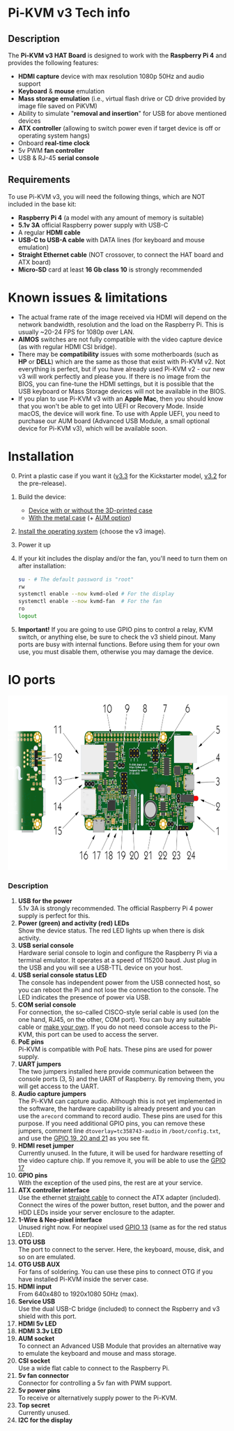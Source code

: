 # Pi-KVM v3 Tech info

## Description
The **Pi-KVM v3 HAT Board** is designed to work with the **Raspberry Pi 4** and provides the following features:
* **HDMI capture** device with max resolution 1080p 50Hz and audio support
* **Keyboard** & **mouse** emulation
* **Mass storage emulation** (i.e., virtual flash drive or CD drive provided by image file saved on PiKVM)
* Ability to simulate "**removal and insertion**" for USB for above mentioned devices
* **ATX controller** (allowing to switch power even if target device is off or operating system hangs)
* Onboard **real-time clock**
* 5v PWM **fan controller**
* USB & RJ-45 **serial console**

## Requirements
To use Pi-KVM v3, you will need the following things, which are NOT included in the base kit:
* **Raspberry Pi 4** (a model with any amount of memory is suitable)
* **5.1v 3A** official Raspberry power supply with USB-C
* A regular **HDMI cable**
* **USB-C to USB-A cable** with DATA lines (for keyboard and mouse emulation)
* **Straight Ethernet cable** (NOT crossover, to connect the HAT board and ATX board)
* **Micro-SD** card at least **16 Gb class 10** is strongly recommended
   
# Known issues & limitations
* The actual frame rate of the image received via HDMI will depend on the network bandwidth, resolution and the load on the Raspberry Pi. This is usually ~20-24 FPS for 1080p over LAN.
* **AIMOS** switches are not fully compatible with the video capture device (as with regular HDMI CSI bridge).
* There may be **compatibility** issues with some motherboards (such as **HP** or **DELL**) which are the same as those that exist with Pi-KVM v2. Not everything is perfect, but if you have already used Pi-KVM v2 - our new v3 will work perfectly and please you. If there is no image from the BIOS, you can fine-tune the HDMI settings, but it is possible that the USB keyboard or Mass Storage devices will not be available in the BIOS.
* If you plan to use Pi-KVM v3 with an **Apple Mac**, then you should know that you won't be able to get into UEFI or Recovery Mode. Inside macOS, the device will work fine. To use with Apple UEFI, you need to purchase our AUM board (Advanced USB Module, a small optional device for Pi-KVM v3), which will be available soon.
   
# Installation
0. Print a plastic case if you want it ([v3.3](../stl/v3.3/README.md) for the Kickstarter model, [v3.2](../stl/v3.2/README.md) for the pre-release).
1. Build the device:
    * [Device with or without the 3D-printed case](https://www.youtube.com/watch?v=-SRL92VJ870)
    * [With the metal case](https://www.youtube.com/watch?v=jdqiwHKQcD4) (+ [AUM option](https://youtu.be/GGMufHuqyp0))

3. [Install the operating system](flashing_os.md) (choose the v3 image).
4. Power it up
5. If your kit includes the display and/or the fan, you'll need to turn them on after installation:
   ```bash
   su - # The default password is "root"
   rw
   systemctl enable --now kvmd-oled # For the display
   systemctl enable --now kvmd-fan  # For the fan
   ro
   logout
   ```
5. **Important!** If you are going to use GPIO pins to control a relay, KVM switch, or anything else, be sure to check the v3 shield pinout. Many ports are busy with internal functions. Before using them for your own use, you must disable them, otherwise you may damage the device.
   
# IO ports
<img src="../img/v3.png" alt="drawing" height=400/>

### Description
1. **USB for the power**  
  5.1v 3A is strongly recommended. The official Raspberry Pi 4 power supply is perfect for this.
2. **Power (green) and activity (red) LEDs**  
  Show the device status. The red LED lights up when there is disk activity.
3. **USB serial console**  
  Hardware serial console to login and configure the Raspberry Pi via a terminal emulator. It operates at a speed of 115200 baud. Just plug in the USB and you will see a USB-TTL device on your host.
4. **USB serial console status LED**  
  The console has independent power from the USB connected host, so you can reboot the Pi and not lose the connection to the console. The LED indicates the presence of power via USB.
5. **COM serial console**  
  For connection, the so-called CISCO-style serial cable is used (on the one hand, RJ45, on the other, COM port). You can buy any suitable cable or [make your own](https://wiki.mikrotik.com/wiki/Manual:System/Serial_Console). If you do not need console access to the Pi-KVM, this port can be used to access the server.
6. **PoE pins**  
  Pi-KVM is compatible with PoE hats. These pins are used for power supply.
7. **UART jumpers**  
  The two jumpers installed here provide communication between the console ports (3, 5) and the UART of Raspberry. By removing them, you will get access to the UART.
8. **Audio capture jumpers**  
  The Pi-KVM can capture audio. Although this is not yet implemented in the software, the hardware capability is already present and you can use the `arecord` command to record audio. These pins are used for this purpose. If you need additional GPIO pins, you can remove these jumpers, comment line `dtoverlay=tc358743-audio` in `/boot/config.txt`, and use the [GPIO 19, 20 and 21](https://pinout.xyz/pinout/pin35_gpio19) as you see fit.
9. **HDMI reset jumper**  
  Currently unused. In the future, it will be used for hardware resetting of the video capture chip. If you remove it, you will be able to use the [GPIO 17]( 
  https://pinout.xyz/pinout/pin11_gpio17)
10. **GPIO pins**  
  With the exception of the used pins, the rest are at your service.
11. **ATX controller interface**  
  Use the ethernet [straight cable](https://www.home-network-help.com/straight.html) to connect the ATX adapter (included). Connect the wires of the power button, reset button, and the power and HDD LEDs inside your server enclosure to the adapter.
12. **1-Wire & Neo-pixel interface**  
  Unused right now. For neopixel used [GPIO 13](https://pinout.xyz/pinout/pin33_gpio13) (same as for the red status LED).
13. **OTG USB**  
  The port to connect to the server. Here, the keyboard, mouse, disk, and so on are emulated.
14. **OTG USB AUX**  
  For fans of soldering. You can use these pins to connect OTG if you have installed Pi-KVM inside the server case.
15. **HDMI input**  
  From 640x480 to 1920x1080 50Hz (max).
16. **Service USB**  
  Use the dual USB-C bridge (included) to connect the Rspberry and v3 shield with this port.
17. **HDMI 5v LED**  
18. **HDMI 3.3v LED**  
19. **AUM socket**  
  To connect an Advanced USB Module that provides an alternative way to emulate the keyboard and mouse and mass storage.
20. **CSI socket**  
  Use a wide flat cable to connect to the Raspberry Pi.
21. **5v fan connector**  
  Connector for controlling a 5v fan with PWM support.
22. **5v power pins**  
  To receive or alternatively supply power to the Pi-KVM.
23. **Top secret**  
  Currently unused.
24. **I2C for the display**  
